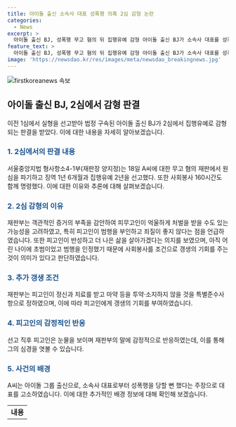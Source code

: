 ```yaml
---
title: 아이돌 출신 소속사 대표 성폭행 의혹 2심 감형 논란
categories:
  - News
excerpt: >
  아이돌 출신 BJ, 성폭행 무고 혐의 뒤 집행유예 감형 아이돌 출신 BJ가 소속사 대표를 성폭행 무고 혐의로 고소하고 1심에서 실형을 선고 받았으나, 2심에서 집행유예 및 사회봉사 처분을 받았다. 재판부는 증거 부족으로 무고 가능성을 언급하며, 피고인의 반성과 갱생의 기회를 염두에 두었다. A씨는 재판 후 눈물을 보이며 피해자로서의 아픔을 드러냈다.
feature_text: >
  아이돌 출신 BJ, 성폭행 무고 혐의 뒤 집행유예 감형 아이돌 출신 BJ가 소속사 대표를 성폭행 무고 혐의로 고소하고 1심에서 실형을 선고 받았으나, 2심에서 집행유예 및 사회봉사 처분을 받았다. 재판부는 증거 부족으로 무고 가능성을 언급하며, 피고인의 반성과 갱생의 기회를 염두에 두었다. A씨는 재판 후 눈물을 보이며 피해자로서의 아픔을 드러냈다.
image: 'https://newsdao.kr/res/images/meta/newsdao_breakingnews.jpg'
---
```


<p><img src="https://newsdao.kr/res/images/meta/newsdao_breakingnews.jpg" alt="firstkoreanews 속보" /></p>

<h2 data-ke-size="size26">아이돌 출신 BJ, 2심에서 감형 판결</h2>

<p data-ke-size="size16">이전 1심에서 실형을 선고받아 법정 구속된 아이돌 출신 BJ가 2심에서 집행유예로 감형되는 판결을 받았다. 이에 대한 내용을 자세히 알아보겠습니다.</p>

<h3><b><span style="color: #1a5490;">1. 2심에서의 판결 내용</span></b></h3>

<p data-ke-size="size16">서울중앙지법 형사항소4-1부(재판장 양지정)는 18일 A씨에 대한 무고 혐의 재판에서 원심을 파기하고 징역 1년 6개월과 집행유예 2년을 선고했다. 또한 사회봉사 160시간도 함께 명령했다. 이에 대한 이유와 추론에 대해 살펴보겠습니다.</p>

<h3><b><span style="color: #1a5490;">2. 2심 감형의 이유</span></b></h3>

<p data-ke-size="size16">재판부는 객관적인 증거의 부족을 감안하여 피무고인이 억울하게 처벌을 받을 수도 있는 가능성을 고려하였고, 특히 피고인이 범행을 부인하고 죄질이 좋지 않다는 점을 언급하였습니다. 또한 피고인이 반성하고 더 나은 삶을 살아가겠다는 의지를 보였으며, 아직 어린 나이에 초범이었고 범행을 인정했기 때문에 사회봉사를 조건으로 갱생의 기회를 주는 것이 의미가 있다고 판단하였습니다.</p>

<h3><b><span style="color: #1a5490;">3. 추가 갱생 조건</span></b></h3>

<p data-ke-size="size16">재판부는 피고인이 정신과 치료를 받고 마약 등을 투약·소지하지 않을 것을 특별준수사항으로 정하였으며, 이에 따라 피고인에게 갱생의 기회를 부여하였습니다. </p>

<h3><b><span style="color: #1a5490;">4. 피고인의 감정적인 반응</span></b></h3>

<p data-ke-size="size16">선고 직후 피고인은 눈물을 보이며 재판부의 말에 감정적으로 반응하였는데, 이를 통해 그의 심경을 엿볼 수 있습니다.</p>

<h3><b><span style="color: #1a5490;">5. 사건의 배경</span></b></h3>

<p data-ke-size="size16">A씨는 아이돌 그룹 출신으로, 소속사 대표로부터 성폭행을 당할 뻔 했다는 주장으로 대표를 고소하였습니다. 이에 대한 추가적인 배경 정보에 대해 확인해 보겠습니다.</p>

<table>
    <tr>
        <td style="text-align: center; height: 17px;"><b>내용</b></td>
    </tr>
</table>

<p data-ke-size="size16">&nbsp;</p>

